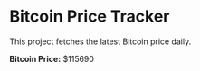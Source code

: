 # Bitcoin Price Tracker

This project fetches the latest Bitcoin price daily.

**Bitcoin Price:** $115690
